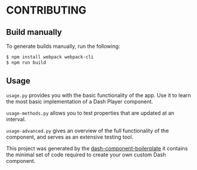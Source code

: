 # CONTRIBUTING

## Build manually

To generate builds manually, run the following:

```sh
$ npm install webpack webpack-cli
$ npm run build
```

## Usage

`usage.py` provides you with the basic functionality of the app. Use it to learn the most basic implementation of a Dash Player component.

`usage-methods.py` allows you to test properties that are updated at an interval.

`usage-advanced.py` gives an overview of the full functionality of the component, and serves as an extensive testing tool.

This project was generated by the [dash-component-boilerplate](https://github.com/plotly/dash-component-boilerplate) it contains the minimal set of code required to create your own custom Dash component.

